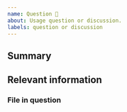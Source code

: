 ```yaml
---
name: Question 🤔
about: Usage question or discussion.
labels: question or discussion
---
```


<!--
  To make it easier to help you, please include as much useful information as possible.
  Before opening a new issue, please search existing issues.
-->

## Summary

## Relevant information

<!-- Provide as much useful information as you can -->

### File in question

<!-- If you have a question about a particular file, please include -->
